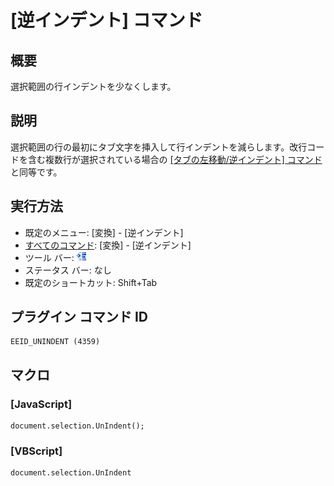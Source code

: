 # \[逆インデント\] コマンド

## 概要

選択範囲の行インデントを少なくします。

## 説明

選択範囲の行の最初にタブ文字を挿入して行インデントを減らします。改行コードを含む複数行が選択されている場合の [\[タブの左移動/逆インデント\] コマンド](shift_tab) と同等です。

## 実行方法

- 既定のメニュー: \[変換\] \- \[逆インデント\]
- [すべてのコマンド](../../glossary/allcommands): \[変換\] \- \[逆インデント\]
- ツール バー: ![](../../images/unindent.gif)
- ステータス バー: なし
- 既定のショートカット: Shift+Tab

## プラグイン コマンド ID

```
EEID_UNINDENT (4359)
```

## マクロ

### \[JavaScript\]

```
document.selection.UnIndent();
```

### \[VBScript\]

```
document.selection.UnIndent
```
